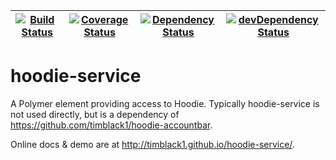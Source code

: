 | [![Build Status](https://travis-ci.org/timblack1/hoodie-service.svg?branch=master)](https://travis-ci.org/timblack1/hoodie-service) | [![Coverage Status](https://coveralls.io/repos/timblack1/hoodie-service/badge.svg?branch=master&service=github)](https://coveralls.io/github/timblack1/hoodie-service?branch=master) | [![Dependency Status](https://david-dm.org/timblack1/hoodie-service.svg)](https://david-dm.org/timblack1/hoodie-service) | [![devDependency Status](https://david-dm.org/timblack1/hoodie-service/dev-status.svg)](https://david-dm.org/timblack1/hoodie-service/#info=devDependencies) |
| --- | --- | --- | --- |

# hoodie-service

A Polymer element providing access to Hoodie. Typically hoodie-service is not 
used directly, but is a dependency of https://github.com/timblack1/hoodie-accountbar.

Online docs & demo are at http://timblack1.github.io/hoodie-service/.
